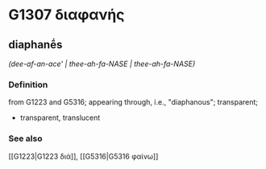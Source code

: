 # G1307 διαφανής

## diaphanḗs

_(dee-af-an-ace' | thee-ah-fa-NASE | thee-ah-fa-NASE)_

### Definition

from G1223 and G5316; appearing through, i.e., "diaphanous"; transparent; 

- transparent, translucent

### See also

[[G1223|G1223 διά]], [[G5316|G5316 φαίνω]]
